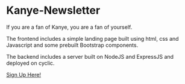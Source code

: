 # Kanye-Newsletter
If you are a fan of Kanye, you are a fan of yourself.

The frontend includes a simple landing page built using html, css and Javascript and some prebuilt Bootstrap components.

The backend includes a server built on NodeJS and ExpressJS and deployed on cyclic.

[Sign Up Here!](https://talented-hoodie-bear.cyclic.app/)
